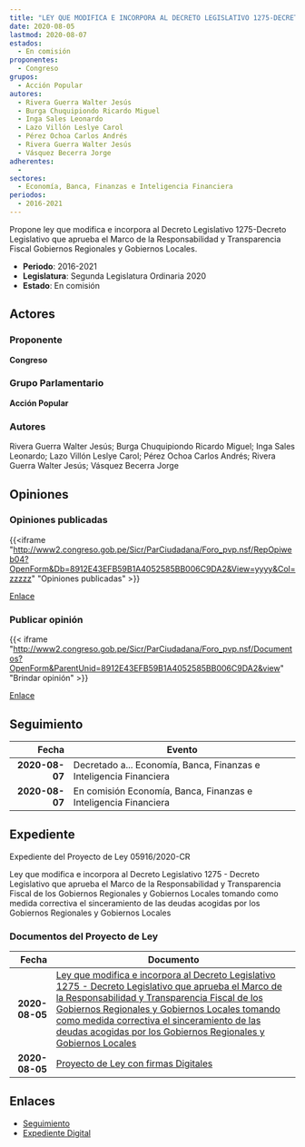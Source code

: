 ```yaml
---
title: "LEY QUE MODIFICA E INCORPORA AL DECRETO LEGISLATIVO 1275-DECRETO LEGISLATIVO QUE APRUEBA EL MARCO DE LA RESPONSABILIDAD Y TRANSPARENCIA FISCAL GOBIERNOS REGIONALES Y GOBIERNOS LOCALES"
date: 2020-08-05
lastmod: 2020-08-07
estados: 
  - En comisión
proponentes: 
  - Congreso
grupos: 
  - Acción Popular
autores: 
  - Rivera Guerra Walter Jesús
  - Burga Chuquipiondo Ricardo Miguel
  - Inga Sales Leonardo
  - Lazo Villón Leslye Carol
  - Pérez Ochoa Carlos Andrés
  - Rivera Guerra Walter Jesús
  - Vásquez Becerra Jorge
adherentes: 
  - 
sectores: 
  - Economía, Banca, Finanzas e Inteligencia Financiera
periodos: 
  - 2016-2021
---
```


Propone ley que modifica e incorpora al Decreto Legislativo 1275-Decreto Legislativo que aprueba el Marco de la Responsabilidad y Transparencia Fiscal Gobiernos Regionales y Gobiernos Locales.

- **Periodo**: 2016-2021
- **Legislatura**: Segunda Legislatura Ordinaria 2020
- **Estado**: En comisión

## Actores

### Proponente

**Congreso**

### Grupo Parlamentario

**Acción Popular**

### Autores

Rivera Guerra Walter Jesús; Burga Chuquipiondo Ricardo Miguel; Inga Sales Leonardo; Lazo Villón Leslye Carol; Pérez Ochoa Carlos Andrés; Rivera Guerra Walter Jesús; Vásquez Becerra Jorge


## Opiniones

### Opiniones publicadas

{{<iframe "http://www2.congreso.gob.pe/Sicr/ParCiudadana/Foro_pvp.nsf/RepOpiweb04?OpenForm&Db=8912E43EFB59B1A4052585BB006C9DA2&View=yyyy&Col=zzzzz" "Opiniones publicadas" >}}

[Enlace](http://www2.congreso.gob.pe/Sicr/ParCiudadana/Foro_pvp.nsf/RepOpiweb04?OpenForm&Db=8912E43EFB59B1A4052585BB006C9DA2&View=yyyy&Col=zzzzz)
### Publicar opinión

{{< iframe "http://www2.congreso.gob.pe/Sicr/ParCiudadana/Foro_pvp.nsf/Documentos?OpenForm&ParentUnid=8912E43EFB59B1A4052585BB006C9DA2&view" "Brindar opinión" >}}

[Enlace](http://www2.congreso.gob.pe/Sicr/ParCiudadana/Foro_pvp.nsf/Documentos?OpenForm&ParentUnid=8912E43EFB59B1A4052585BB006C9DA2&view)

## Seguimiento

| Fecha | Evento |
|------:|--------|
| **2020-08-07** | Decretado a... Economía, Banca, Finanzas e Inteligencia Financiera|
| **2020-08-07** | En comisión Economía, Banca, Finanzas e Inteligencia Financiera|


## Expediente

Expediente del Proyecto de Ley 05916/2020-CR

Ley que modifica e incorpora al Decreto Legislativo 1275 - Decreto Legislativo que aprueba el Marco de la Responsabilidad y Transparencia Fiscal de los Gobiernos Regionales y Gobiernos Locales tomando como medida correctiva el sinceramiento de las deudas acogidas por los Gobiernos Regionales y Gobiernos Locales


### Documentos del Proyecto de Ley

| Fecha | Documento |
|------:|--------|
| **2020-08-05** | [Ley que modifica e incorpora al Decreto Legislativo 1275 - Decreto Legislativo que aprueba el Marco de la Responsabilidad y Transparencia Fiscal de los Gobiernos Regionales y Gobiernos Locales tomando como medida correctiva el sinceramiento de las deudas acogidas por los Gobiernos Regionales y Gobiernos Locales](http://www.leyes.congreso.gob.pe/Documentos/2016_2021/Proyectos_de_Ley_y_de_Resoluciones_Legislativas/PL05916-20200805.pdf) |
| **2020-08-05** | [Proyecto de Ley con firmas Digitales](http://www.leyes.congreso.gob.pe/Documentos/2016_2021/Proyectos_de_Ley_y_de_Resoluciones_Legislativas/Proyectos_Firmas_digitales/PL05916.pdf) |

## Enlaces 

- [Seguimiento](http://www2.congreso.gob.pe/Sicr/TraDocEstProc/CLProLey2016.nsf/f7fff46988ca05b1052578e100829cc7/92c57c114c9ff191052585bc00024c83?OpenDocument)
- [Expediente Digital](http://www2.congreso.gob.pe/Sicr/TraDocEstProc/CLProLey2016.nsf/f7fff46988ca05b1052578e100829cc7/92c57c114c9ff191052585bc00024c83?OpenDocument&Click=05257FB7005EB655.eb71d0cf91d8294e05256cdf006b5706/$Body/0.1C6C)
